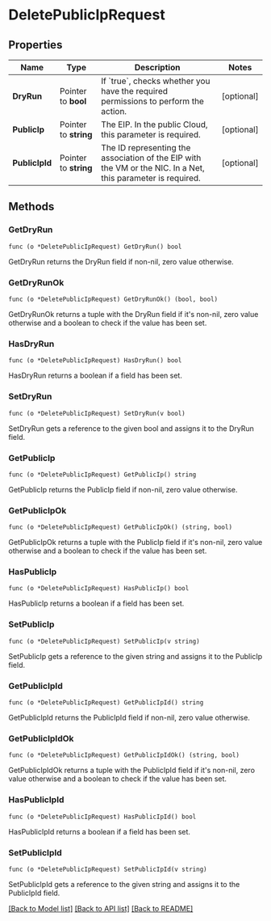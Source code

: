 # DeletePublicIpRequest

## Properties

Name | Type | Description | Notes
------------ | ------------- | ------------- | -------------
**DryRun** | Pointer to **bool** | If &#x60;true&#x60;, checks whether you have the required permissions to perform the action. | [optional] 
**PublicIp** | Pointer to **string** | The EIP. In the public Cloud, this parameter is required. | [optional] 
**PublicIpId** | Pointer to **string** | The ID representing the association of the EIP with the VM or the NIC. In a Net, this parameter is required. | [optional] 

## Methods

### GetDryRun

`func (o *DeletePublicIpRequest) GetDryRun() bool`

GetDryRun returns the DryRun field if non-nil, zero value otherwise.

### GetDryRunOk

`func (o *DeletePublicIpRequest) GetDryRunOk() (bool, bool)`

GetDryRunOk returns a tuple with the DryRun field if it's non-nil, zero value otherwise
and a boolean to check if the value has been set.

### HasDryRun

`func (o *DeletePublicIpRequest) HasDryRun() bool`

HasDryRun returns a boolean if a field has been set.

### SetDryRun

`func (o *DeletePublicIpRequest) SetDryRun(v bool)`

SetDryRun gets a reference to the given bool and assigns it to the DryRun field.

### GetPublicIp

`func (o *DeletePublicIpRequest) GetPublicIp() string`

GetPublicIp returns the PublicIp field if non-nil, zero value otherwise.

### GetPublicIpOk

`func (o *DeletePublicIpRequest) GetPublicIpOk() (string, bool)`

GetPublicIpOk returns a tuple with the PublicIp field if it's non-nil, zero value otherwise
and a boolean to check if the value has been set.

### HasPublicIp

`func (o *DeletePublicIpRequest) HasPublicIp() bool`

HasPublicIp returns a boolean if a field has been set.

### SetPublicIp

`func (o *DeletePublicIpRequest) SetPublicIp(v string)`

SetPublicIp gets a reference to the given string and assigns it to the PublicIp field.

### GetPublicIpId

`func (o *DeletePublicIpRequest) GetPublicIpId() string`

GetPublicIpId returns the PublicIpId field if non-nil, zero value otherwise.

### GetPublicIpIdOk

`func (o *DeletePublicIpRequest) GetPublicIpIdOk() (string, bool)`

GetPublicIpIdOk returns a tuple with the PublicIpId field if it's non-nil, zero value otherwise
and a boolean to check if the value has been set.

### HasPublicIpId

`func (o *DeletePublicIpRequest) HasPublicIpId() bool`

HasPublicIpId returns a boolean if a field has been set.

### SetPublicIpId

`func (o *DeletePublicIpRequest) SetPublicIpId(v string)`

SetPublicIpId gets a reference to the given string and assigns it to the PublicIpId field.


[[Back to Model list]](../README.md#documentation-for-models) [[Back to API list]](../README.md#documentation-for-api-endpoints) [[Back to README]](../README.md)


